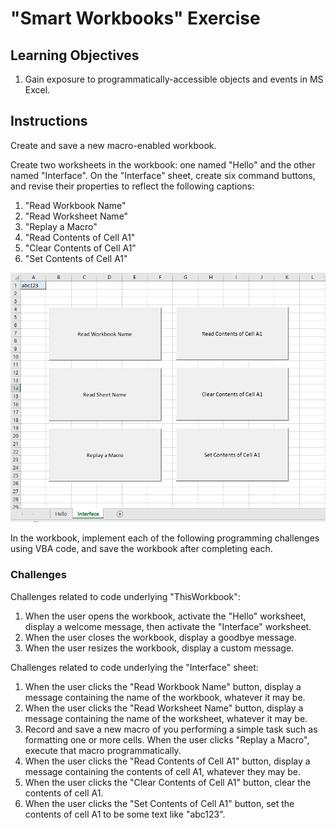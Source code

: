 # "Smart Workbooks" Exercise

## Learning Objectives

  1. Gain exposure to programmatically-accessible objects and events in MS Excel.

## Instructions

Create and save a new macro-enabled workbook.

Create two worksheets in the workbook: one named "Hello" and the other named "Interface". On the "Interface" sheet, create six command buttons, and revise their properties to reflect the following captions:

  1. "Read Workbook Name"
  2. "Read Worksheet Name"
  3. "Replay a Macro"
  4. "Read Contents of Cell A1"
  5. "Clear Contents of Cell A1"
  6. "Set Contents of Cell A1"

![A screenshot of an Excel workbook containing two sheets. On the active sheet, there are six command buttons.](/img/exercises/smart-workbooks/example-interface.png)

In the workbook, implement each of the following programming challenges using VBA code, and save the workbook after completing each.

### Challenges

Challenges related to code underlying "ThisWorkbook":

  1. When the user opens the workbook, activate the "Hello" worksheet, display a welcome message, then activate the "Interface" worksheet.
  2. When the user closes the workbook, display a goodbye message.
  3. When the user resizes the workbook, display a custom message.

Challenges related to code underlying the "Interface" sheet:

  1. When the user clicks the "Read Workbook Name" button, display a message containing the name of the workbook, whatever it may be.
  2. When the user clicks the "Read Worksheet Name" button, display a message containing the name of the worksheet, whatever it may be.
  3. Record and save a new macro of you performing a simple task such as formatting one or more cells. When the user clicks "Replay a Macro", execute that macro programmatically.
  4. When the user clicks the "Read Contents of Cell A1" button, display a message containing the contents of cell A1, whatever they may be.
  5. When the user clicks the "Clear Contents of Cell A1" button, clear the contents of cell A1.
  6. When the user clicks the "Set Contents of Cell A1" button, set the contents of cell A1 to be some text like "abc123".

